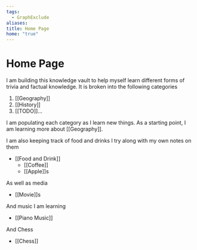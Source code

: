 ```yaml
---
tags:
  - GraphExclude
aliases: 
title: Home Page
home: "true"
---
```

# Home Page
I am building this knowledge vault to help myself learn different forms of trivia and factual knowledge. It is broken into the following categories
1. [[Geography]]
2. [[History]]
3. [[TODO]]...

I am populating each category as I learn new things. As a starting point, I am learning more about [[Geography]].

I am also keeping track of food and drinks I try along with my own notes on them
- [[Food and Drink]]
  - [[Coffee]]
  - [[Apple]]s

As well as media
- [[Movie]]s

And music I am learning
- [[Piano Music]]

And Chess
- [[Chess]]
